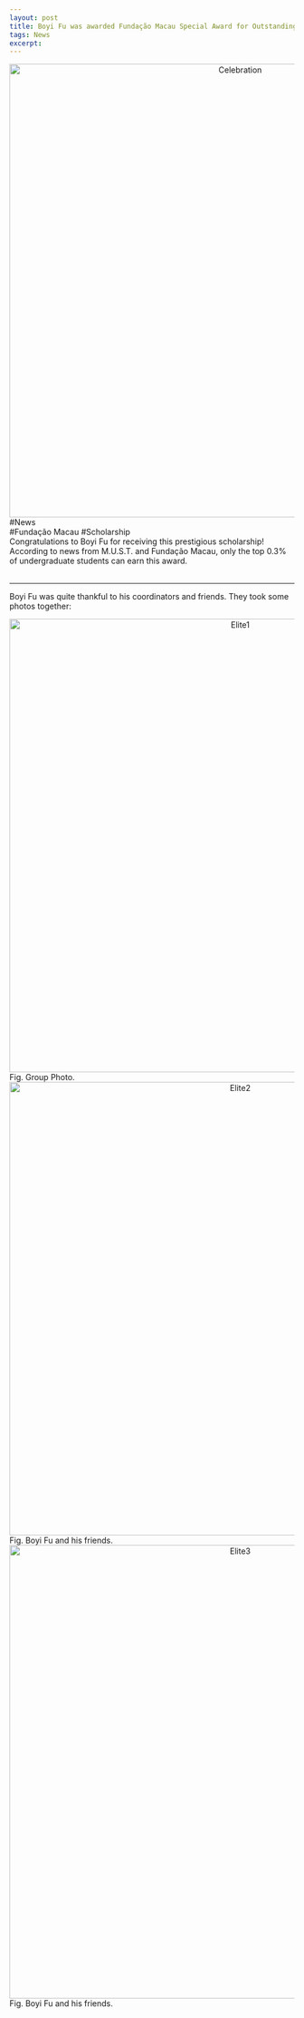 ```yaml
---
layout: post
title: Boyi Fu was awarded Fundação Macau Special Award for Outstanding Students in Higher Education Institutions
tags: News
excerpt: 
---
```


<div align="center">
  <img src="{{ site.baseurl }}/images/MacauFoundation/groupphoto.jpg" alt="Celebration" width="800"/>
</div>
<div class="tooltip-container-lightblue">
  <span class="text-lightblue">#News</span>
</div><div class="tooltip-container-red"><span class="text-red">#Fundação Macau</span> <span class="text-red">#Scholarship</span> </div>
Congratulations to Boyi Fu for receiving this prestigious scholarship! According to news from M.U.S.T. and Fundação Macau, only the top 0.3% of undergraduate students can earn this award.<br/>
<br/>

---

Boyi Fu was quite thankful to his coordinators and friends. They took some photos together:

<p style="text-align: center;">
<div align="center">
  <img src="{{ site.baseurl }}/images/MacauFoundation/Elite1.jpg" alt="Elite1" width="800"/><br/>
</div>
Fig. Group Photo.

<div align="center">
  <img src="{{ site.baseurl }}/images/MacauFoundation/Elite2.jpg" alt="Elite2" width="800"/><br/>
</div>
Fig. Boyi Fu and his friends.

<div align="center">
  <img src="{{ site.baseurl }}/images/MacauFoundation/Elite3.jpg" alt="Elite3" width="800"/><br/>
</div>
Fig. Boyi Fu and his friends.

</p>
